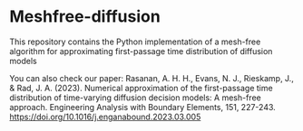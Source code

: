 # Meshfree-diffusion
This repository contains the Python implementation of a mesh-free algorithm for approximating first-passage time distribution of diffusion models

You can also check our paper: Rasanan, A. H. H., Evans, N. J., Rieskamp, J., & Rad, J. A. (2023). Numerical approximation of the first-passage time distribution of time-varying diffusion decision models: A mesh-free approach. Engineering Analysis with Boundary Elements, 151, 227-243.
https://doi.org/10.1016/j.enganabound.2023.03.005
